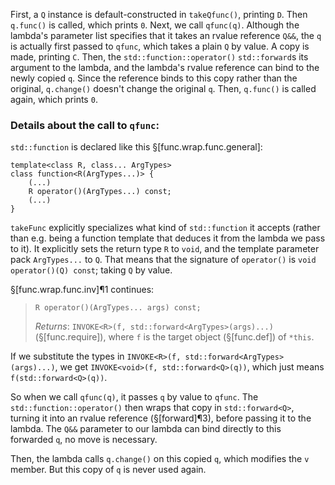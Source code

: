 First, a `Q` instance is default-constructed in `takeQfunc()`, printing `D`.
Then `q.func()` is called, which prints `0`.
Next, we call `qfunc(q)`. Although the lambda's parameter list specifies that it takes an rvalue reference `Q&&`, the `q` is actually first passed to `qfunc`, which takes a plain `Q` by value. A copy is made, printing `C`. Then, the `std::function::operator()` `std::forward`s its argument to the lambda, and the lambda's rvalue reference can bind to the newly copied `q`. Since the reference binds to this copy rather than the original, `q.change()` doesn't change the original `q`.
Then, `q.func()` is called again, which prints `0`.

### Details about the call to `qfunc`:

`std::function` is declared like this §[func.wrap.func.general]:

```
template<class R, class... ArgTypes>
class function<R(ArgTypes...)> {
    (...)
    R operator()(ArgTypes...) const;
    (...)
}
```

`takeFunc` explicitly specializes what kind of `std::function` it accepts (rather than e.g. being a function template that deduces it from the lambda we pass to it). It explicitly sets the return type `R` to `void`, and the template parameter pack `ArgTypes...` to `Q`. That means that the signature of `operator()` is `void operator()(Q) const`; taking `Q` by value.
 
§[func.wrap.func.inv]¶1 continues:

> ```
> R operator()(ArgTypes... args) const;
> ```
>
> *Returns*: `INVOKE<R>(f, std​::​forward<ArgTypes>(args)...)` (§[func.require]), where `f` is the target object (§[func.def]) of `*this`.

If we substitute the types in `INVOKE<R>(f, std​::​forward<ArgTypes>(args)...)`, we get `INVOKE<void>(f, std​::​forward<Q>(q))`, which just means `f(std::forward<Q>(q))`.

So when we call `qfunc(q)`, it passes `q` by value to `qfunc`. The `std::function::operator()` then wraps that copy in `std::forward<Q>`, turning it into an rvalue reference (§[forward]¶3), before passing it to the lambda. The `Q&&` parameter to our lambda can bind directly to this forwarded `q`, no move is necessary.

Then, the lambda calls `q.change()` on this copied `q`, which modifies the `v` member. But this copy of `q` is never used again.